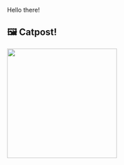 Hello there!



## 🖼️ Catpost!

<sub>
    <img src="https://cdn2.thecatapi.com/images/MTcyMDExMw.jpg" height="256">
</sub>

